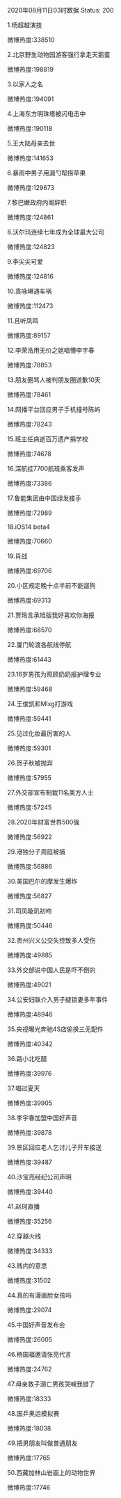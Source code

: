 2020年08月11日03时数据
Status: 200

1.杨超越演技

微博热度:338510

2.北京野生动物园游客强行拿走天鹅蛋

微博热度:198819

3.以家人之名

微博热度:194091

4.上海东方明珠塔被闪电击中

微博热度:190118

5.王大陆母亲去世

微博热度:141653

6.暴雨中男子用漏勺帮捞苹果

微博热度:129673

7.黎巴嫩政府内阁辞职

微博热度:124861

8.沃尔玛连续七年成为全球最大公司

微博热度:124823

9.李尖尖可爱

微博热度:124816

10.袁咏琳遇车祸

微博热度:112473

11.且听凤鸣

微博热度:89157

12.李荣浩用无价之姐唱懵李宇春

微博热度:78853

13.朋友圈骂人被判朋友圈道歉10天

微博热度:78461

14.网播平台回应男子手机撞号陈屿

微博热度:78243

15.班主任病逝百万遗产捐学校

微博热度:74678

16.深航挂7700航班乘客发声

微博热度:73386

17.鲁能集团由中国绿发接手

微博热度:72989

18.iOS14 beta4

微博热度:70660

19.肖战

微博热度:69706

20.小区规定晚十点半前不能遛狗

微博热度:69313

21.贾玲言承旭版我好喜欢你海报

微博热度:68570

22.厦门轮渡各航线停航

微博热度:61443

23.16岁男孩为照顾奶奶报护理专业

微博热度:59468

24.王俊凯和Mlxg打游戏

微博热度:59441

25.见过化妆最厉害的人

微博热度:59301

26.贺子秋被抛弃

微博热度:57955

27.外交部宣布制裁11名美方人士

微博热度:57245

28.2020年财富世界500强

微博热度:56922

29.港独分子周庭被捕

微博热度:56886

30.美国巴尔的摩发生爆炸

微博热度:56827

31.司凤璇玑初吻

微博热度:50446

32.贵州兴义公交失控致多人受伤

微博热度:49885

33.外交部说中国人民是吓不倒的

微博热度:49021

34.公安妇联介入男子疑锁妻多年事件

微博热度:48946

35.央视曝光奔驰4S店偷换三无配件

微博热度:40342

36.路小北吃醋

微博热度:39976

37.唱过夏天

微博热度:39905

38.李宇春加盟中国好声音

微博热度:39878

39.景区回应老人乞讨儿子开车接送

微博热度:39487

40.沙宝亮经纪公司声明

微博热度:39440

41.赵珂直播

微博热度:35256

42.穿越火线

微博热度:34333

43.贱内的意思

微博热度:31502

44.真的有漫画脸女孩吗

微博热度:29074

45.中国好声音发布会

微博热度:26005

46.杨国福邀请张亮代言

微博热度:24762

47.母亲救子溺亡男孩哭喊我错了

微博热度:18333

48.国乒奥运模拟赛

微博热度:18038

49.把男朋友叫做普通朋友

微博热度:17765

50.西藏加林山岩画上的动物世界

微博热度:17746

